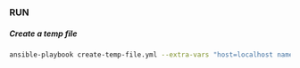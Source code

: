 ### RUN 
 
   
##### Create a temp file 
```bash
ansible-playbook create-temp-file.yml --extra-vars "host=localhost name=file_name"
```


